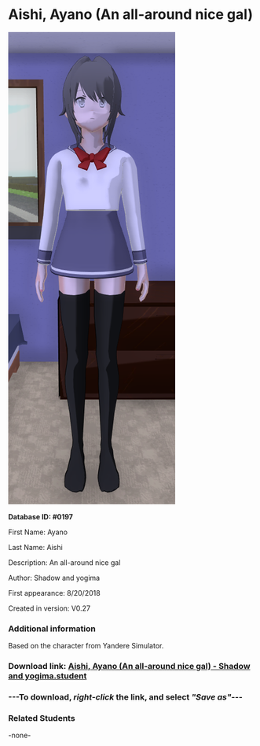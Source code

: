 # Aishi, Ayano (An all-around nice gal)

<img src="../../Files/Images/Aishi, Ayano (An all-around nice gal).png" title="Aishi, Ayano (An all-around nice gal) - Shadow and yogima">

**Database ID: #0197**

First Name: Ayano

Last Name: Aishi

Description: An all-around nice gal

Author: Shadow and yogima

First appearance: 8/20/2018

Created in version: V0.27

### Additional information

Based on the character from Yandere Simulator.

### Download link: <a href="https://raw.githubusercontent.com/Arbiter1223/Daigaku-Gurashi-Custom-Students/master/Files/Student%20Files/Aishi%2C%20Ayano%20(An%20all-around%20nice%20gal)%20-%20Shadow%20and%20yogima.student">Aishi, Ayano (An all-around nice gal) - Shadow and yogima.student</a>

### ---**To download, _right-click_ the link, and select _"Save as"_**---

### Related Students

-none-
